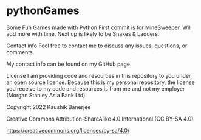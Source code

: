 # pythonGames
Some Fun Games made with Python
First commit is for MineSweeper. Will add more with time.
Next up is likely to be Snakes & Ladders.

Contact info Feel free to contact me to discuss any issues, questions, or comments.

My contact info can be found on my GitHub page.

License I am providing code and resources in this repository to you under an open source license. Because this is my personal repository, the license you receive to 
my code and resources is from me and not my employer (Morgan Stanley Asia Bank Ltd).

Copyright 2022 Kaushik Banerjee

Creative Commons Attribution-ShareAlike 4.0 International (CC BY-SA 4.0)

https://creativecommons.org/licenses/by-sa/4.0/
